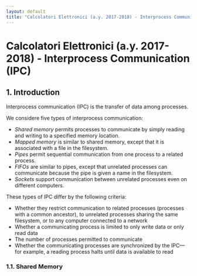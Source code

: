 ```yaml
--- 
layout: default
title: "Calcolatori Elettronici (a.y. 2017-2018) - Interprocess Communication (IPC)"
---
```


# Calcolatori Elettronici (a.y. 2017-2018) - Interprocess Communication (IPC)


## 1. Introduction

Interprocess communication (IPC) is the transfer of data among processes.

We considere five types of interprocess communication:
* *Shared memory* permits processes to communicate by simply reading and
writing to a specified memory location.
* *Mapped memory* is similar to shared memory, except that it is associated with a
file in the filesystem.
* *Pipes* permit sequential communication from one process to a related process.
* *FIFOs* are similar to pipes, except that unrelated processes can communicate
because the pipe is given a name in the filesystem.
* *Sockets* support communication between unrelated processes even on different
computers.

These types of IPC differ by the following criteria:
* Whether they restrict communication to related processes (processes with a
common ancestor), to unrelated processes sharing the same filesystem, or to any
computer connected to a network
* Whether a communicating process is limited to only write data or only
read data
* The number of processes permitted to communicate
* Whether the communicating processes are synchronized by the IPC—for
example, a reading process halts until data is available to read


### 1.1. Shared Memory




